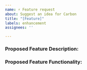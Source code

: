 ```yaml
---
name: ⚡ Feature request
about: Suggest an idea for Carbon
title: "[Feature]"
labels: enhancement
assignees: ''

---
```


### Proposed Feature Description:
<!-- Please describe what feature you would like to see added -->

### Proposed Feature Functionality:
<!-- Please describe how the feature would work, what it would do, and if you have considered it, how it might be implemented -->
